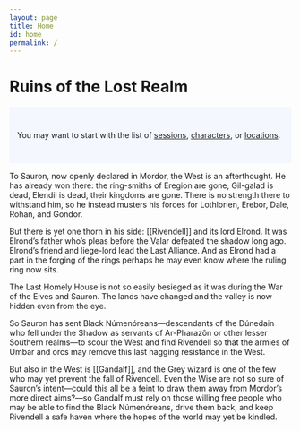 ```yaml
---
layout: page
title: Home
id: home
permalink: /
---
```


# Ruins of the Lost Realm

<p style="padding: 3em 1em; background: #f5f7ff; border-radius: 4px;">
  You may want to start with the list of <a class="internal-link" href="/collections/sessions/">sessions</a>, <a class="internal-link" href="/collections/characters/">characters</a>, or <a class="internal-link" href="/collections/locations/">locations</a>.
</p>

To Sauron, now openly declared in Mordor, the West is an afterthought. He has already won there: the ring-smiths of Eregion are gone, Gil-galad is dead, Elendil is dead, their kingdoms are gone. There is no strength there to withstand him, so he instead musters his forces for Lothlorien, Erebor, Dale, Rohan, and Gondor.

But there is yet one thorn in his side: [[Rivendell]] and its lord Elrond. It was Elrond’s father who’s pleas before the Valar defeated the shadow long ago. Elrond’s friend and liege-lord lead the Last Alliance. And as Elrond had a part in the forging of the rings perhaps he may even know where the ruling ring now sits.

The Last Homely House is not so easily besieged as it was during the War of the Elves and Sauron. The lands have changed and the valley is now hidden even from the eye.

So Sauron has sent Black Númenóreans—descendants of the Dúnedain who fell under the Shadow as servants of Ar-Pharazôn or other lesser Southern realms—to scour the West and find Rivendell so that the armies of Umbar and orcs may remove this last nagging resistance in the West.

But also in the West is [[Gandalf]], and the Grey wizard is one of the few who may yet prevent the fall of Rivendell. Even the Wise are not so sure of Sauron’s intent—could this all be a feint to draw them away from Mordor’s more direct aims?—so Gandalf must rely on those willing free people who may be able to find the Black Númenóreans, drive them back, and keep Rivendell a safe haven where the hopes of the world may yet be kindled.